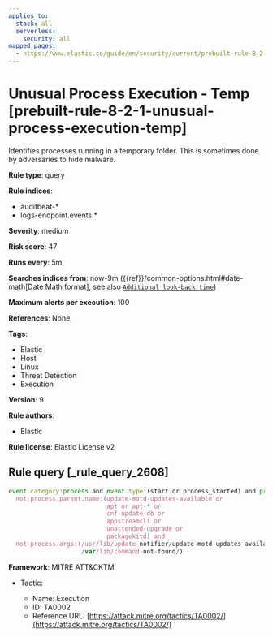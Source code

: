 ```yaml
---
applies_to:
  stack: all
  serverless:
    security: all
mapped_pages:
  - https://www.elastic.co/guide/en/security/current/prebuilt-rule-8-2-1-unusual-process-execution-temp.html
---
```


# Unusual Process Execution - Temp [prebuilt-rule-8-2-1-unusual-process-execution-temp]

Identifies processes running in a temporary folder. This is sometimes done by adversaries to hide malware.

**Rule type**: query

**Rule indices**:

* auditbeat-*
* logs-endpoint.events.*

**Severity**: medium

**Risk score**: 47

**Runs every**: 5m

**Searches indices from**: now-9m ({{ref}}/common-options.html#date-math[Date Math format], see also [`Additional look-back time`](docs-content://solutions/security/detect-and-alert/create-detection-rule.md#rule-schedule))

**Maximum alerts per execution**: 100

**References**: None

**Tags**:

* Elastic
* Host
* Linux
* Threat Detection
* Execution

**Version**: 9

**Rule authors**:

* Elastic

**Rule license**: Elastic License v2

## Rule query [_rule_query_2608]

```js
event.category:process and event.type:(start or process_started) and process.working_directory:/tmp and
  not process.parent.name:(update-motd-updates-available or
                           apt or apt-* or
                           cnf-update-db or
                           appstreamcli or
                           unattended-upgrade or
                           packagekitd) and
  not process.args:(/usr/lib/update-notifier/update-motd-updates-available or
                    /var/lib/command-not-found/)
```

**Framework**: MITRE ATT&CKTM

* Tactic:

    * Name: Execution
    * ID: TA0002
    * Reference URL: [https://attack.mitre.org/tactics/TA0002/](https://attack.mitre.org/tactics/TA0002/)



